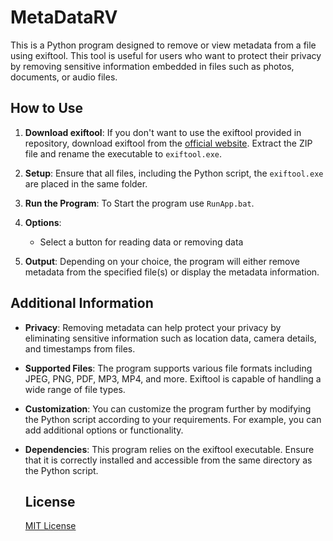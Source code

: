 # MetaDataRV

This is a Python program designed to remove or view metadata from a file using exiftool. This tool is useful for users who want to protect their privacy by removing sensitive information embedded in files such as photos, documents, or audio files.

## How to Use

1. **Download exiftool**: If you don't want to use the exiftool provided in repository, download exiftool from the [official website](https://exiftool.org/). Extract the ZIP file and rename the executable to `exiftool.exe`.

2. **Setup**: Ensure that all files, including the Python script, the `exiftool.exe` are placed in the same folder.

3. **Run the Program**: To Start the program use `RunApp.bat`.

4. **Options**:
   - Select a button for reading data or removing data

5. **Output**: Depending on your choice, the program will either remove metadata from the specified file(s) or display the metadata information.

## Additional Information

- **Privacy**: Removing metadata can help protect your privacy by eliminating sensitive information such as location data, camera details, and timestamps from files.
  
- **Supported Files**: The program supports various file formats including JPEG, PNG, PDF, MP3, MP4, and more. Exiftool is capable of handling a wide range of file types.

- **Customization**: You can customize the program further by modifying the Python script according to your requirements. For example, you can add additional options or functionality.

- **Dependencies**: This program relies on the exiftool executable. Ensure that it is correctly installed and accessible from the same directory as the Python script.

  ## License
  [MIT License](LICENSE)
